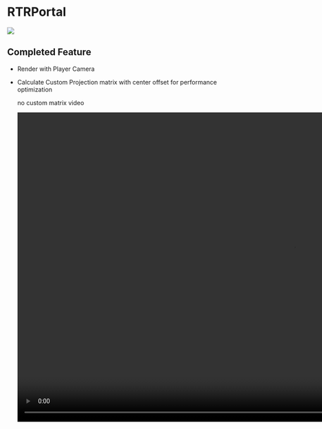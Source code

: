 # RTRPortal

![](https://progress-bar.dev/40/?scale=100&title=RTRPortal&width=1000&color=babaca)

## Completed Feature

- Render with Player Camera
- Calculate Custom Projection matrix with center offset for performance optimization

    no custom matrix video

    <video width="1280" height="720" controls>
    <source src="WithoutCustomMatrix.mp4" type="video/mp4">
    </video>
